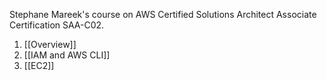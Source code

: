 Stephane Mareek's course on AWS Certified Solutions Architect Associate Certification SAA-C02.
1.  [[Overview]]
2.  [[IAM and AWS CLI]]
3.  [[EC2]]